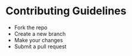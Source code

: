 # Contributing Guidelines
- Fork the repo
- Create a new branch
- Make your changes
- Submit a pull request
